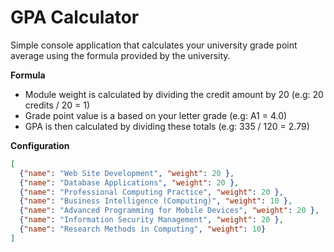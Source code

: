 # GPA Calculator

Simple console application that calculates your university grade point average using the formula provided by the university.

**Formula**
- Module weight is calculated by dividing the credit amount by 20 (e.g: 20 credits / 20 = 1)
- Grade point value is a based on your letter grade (e.g: A1 = 4.0)
- GPA is then calculated by dividing these totals (e.g: 335 / 120 = 2.79)

**Configuration**
```json
[
  {"name": "Web Site Development", "weight": 20 },
  {"name": "Database Applications", "weight": 20 },
  {"name": "Professional Computing Practice", "weight": 20 },
  {"name": "Business Intelligence (Computing)", "weight": 10 },
  {"name": "Advanced Programming for Mobile Devices", "weight": 20 },
  {"name": "Information Security Management", "weight": 20 },
  {"name": "Research Methods in Computing", "weight": 10}
]

```



